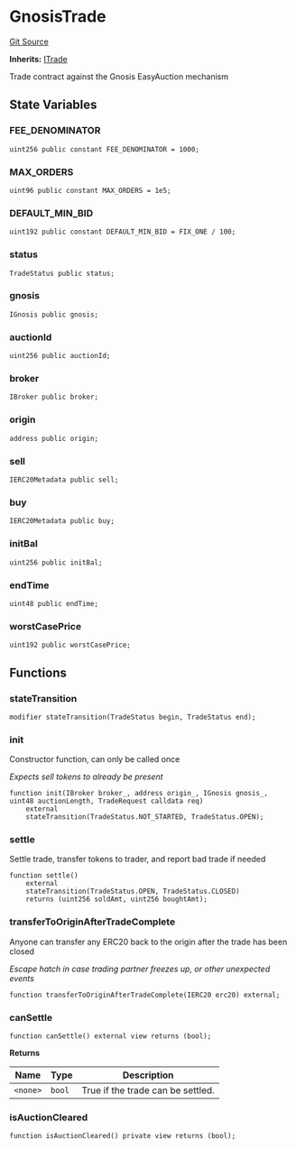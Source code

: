 # GnosisTrade
[Git Source](https://github.com/larrythecucumber321/protocol/blob/77d337b8595ba96d069ded321419b36a61984170/contracts/plugins/trading/GnosisTrade.sol)

**Inherits:**
[ITrade](/tools/docgen/src/contracts/interfaces/ITrade.sol/interface.ITrade.md)

Trade contract against the Gnosis EasyAuction mechanism


## State Variables
### FEE_DENOMINATOR

```solidity
uint256 public constant FEE_DENOMINATOR = 1000;
```


### MAX_ORDERS

```solidity
uint96 public constant MAX_ORDERS = 1e5;
```


### DEFAULT_MIN_BID

```solidity
uint192 public constant DEFAULT_MIN_BID = FIX_ONE / 100;
```


### status

```solidity
TradeStatus public status;
```


### gnosis

```solidity
IGnosis public gnosis;
```


### auctionId

```solidity
uint256 public auctionId;
```


### broker

```solidity
IBroker public broker;
```


### origin

```solidity
address public origin;
```


### sell

```solidity
IERC20Metadata public sell;
```


### buy

```solidity
IERC20Metadata public buy;
```


### initBal

```solidity
uint256 public initBal;
```


### endTime

```solidity
uint48 public endTime;
```


### worstCasePrice

```solidity
uint192 public worstCasePrice;
```


## Functions
### stateTransition


```solidity
modifier stateTransition(TradeStatus begin, TradeStatus end);
```

### init

Constructor function, can only be called once

*Expects sell tokens to already be present*


```solidity
function init(IBroker broker_, address origin_, IGnosis gnosis_, uint48 auctionLength, TradeRequest calldata req)
    external
    stateTransition(TradeStatus.NOT_STARTED, TradeStatus.OPEN);
```

### settle

Settle trade, transfer tokens to trader, and report bad trade if needed


```solidity
function settle()
    external
    stateTransition(TradeStatus.OPEN, TradeStatus.CLOSED)
    returns (uint256 soldAmt, uint256 boughtAmt);
```

### transferToOriginAfterTradeComplete

Anyone can transfer any ERC20 back to the origin after the trade has been closed

*Escape hatch in case trading partner freezes up, or other unexpected events*


```solidity
function transferToOriginAfterTradeComplete(IERC20 erc20) external;
```

### canSettle


```solidity
function canSettle() external view returns (bool);
```
**Returns**

|Name|Type|Description|
|----|----|-----------|
|`<none>`|`bool`|True if the trade can be settled.|


### isAuctionCleared


```solidity
function isAuctionCleared() private view returns (bool);
```

